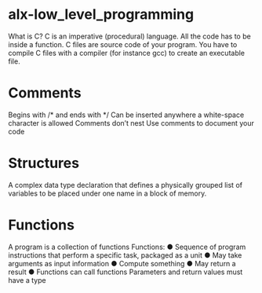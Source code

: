 # alx-low_level_programming

What is C?
C is an imperative (procedural) language.
All the code has to be inside a function.
C files are source code of your program.
You have to compile C files with a compiler (for instance gcc) to create an
executable file.

# Comments
Begins with /* and ends with */
Can be inserted anywhere a white-space character
is allowed
Comments don’t nest
Use comments to document your code

# Structures
A complex data type declaration that
defines a physically grouped list of
variables to be placed under one name
in a block of memory.

# Functions
A program is a collection of functions
Functions:
● Sequence of program instructions that perform a specific task,
packaged as a unit
● May take arguments as input information
● Compute something
● May return a result
● Functions can call functions
Parameters and return values must have a type

